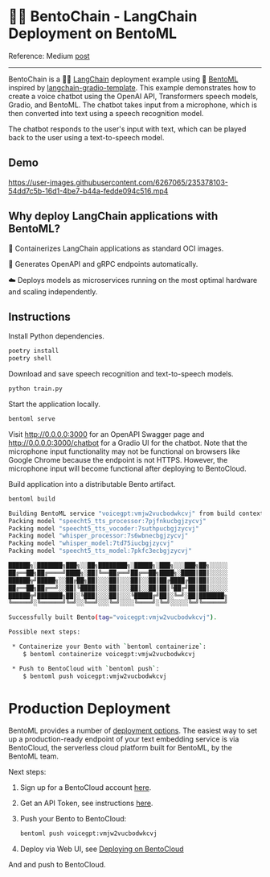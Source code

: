 # 🍱🔗 BentoChain - LangChain Deployment on BentoML 

Reference: Medium [post](https://medium.com/@ahmedbesbes/deploy-a-voice-based-chatbot-with-bentoml-langchain-and-gradio-7f25af3e45df)

----


BentoChain is a 🦜️🔗 [LangChain](https://github.com/hwchase17/langchain) deployment example using 🍱 [BentoML](https://github.com/bentoml/BentoML) inspired by [langchain-gradio-template](https://github.com/hwchase17/langchain-gradio-template). This example demonstrates how to create a voice chatbot using the OpenAI API, Transformers speech models, Gradio, and BentoML. The chatbot takes input from a microphone, which is then converted into text using a speech recognition model. 

The chatbot responds to the user's input with text, which can be played back to the user using a text-to-speech model.

## Demo

https://user-images.githubusercontent.com/6267065/235378103-54dd7c5b-16d1-4be7-b44a-fedde094c516.mp4

## Why deploy LangChain applications with BentoML?

🐳 Containerizes LangChain applications as standard OCI images.

🎱 Generates OpenAPI and gRPC endpoints automatically.

☁️ Deploys models as microservices running on the most optimal hardware and scaling independently.

## Instructions

Install Python dependencies.

```sh
poetry install
poetry shell
```

Download and save speech recognition and text-to-speech models.

```sh
python train.py
```

Start the application locally.

```sh
bentoml serve
```

Visit http://0.0.0.0:3000 for an OpenAPI Swagger page and http://0.0.0.0:3000/chatbot for a Gradio UI for the chatbot. Note that the microphone input functionality may not be functional on browsers like Google Chrome because the endpoint is not HTTPS. However, the microphone input will become functional
after deploying to BentoCloud.


Build application into a distributable Bento artifact.

```sh
bentoml build

Building BentoML service "voicegpt:vmjw2vucbodwkcvj" from build context "/Users/ssheng/github/BentoChain".
Packing model "speecht5_tts_processor:7pjfnkucbgjzycvj"
Packing model "speecht5_tts_vocoder:7suthpucbgjzycvj"
Packing model "whisper_processor:7s6wbnecbgjzycvj"
Packing model "whisper_model:7td75iucbgjzycvj"
Packing model "speecht5_tts_model:7pkfc3ecbgjzycvj"

██████╗░███████╗███╗░░██╗████████╗░█████╗░███╗░░░███╗██╗░░░░░
██╔══██╗██╔════╝████╗░██║╚══██╔══╝██╔══██╗████╗░████║██║░░░░░
██████╦╝█████╗░░██╔██╗██║░░░██║░░░██║░░██║██╔████╔██║██║░░░░░
██╔══██╗██╔══╝░░██║╚████║░░░██║░░░██║░░██║██║╚██╔╝██║██║░░░░░
██████╦╝███████╗██║░╚███║░░░██║░░░╚█████╔╝██║░╚═╝░██║███████╗
╚═════╝░╚══════╝╚═╝░░╚══╝░░░╚═╝░░░░╚════╝░╚═╝░░░░░╚═╝╚══════╝

Successfully built Bento(tag="voicegpt:vmjw2vucbodwkcvj").

Possible next steps:

 * Containerize your Bento with `bentoml containerize`:
    $ bentoml containerize voicegpt:vmjw2vucbodwkcvj

 * Push to BentoCloud with `bentoml push`:
    $ bentoml push voicegpt:vmjw2vucbodwkcvj
```

# Production Deployment

BentoML provides a number of [deployment options](https://docs.bentoml.com/en/latest/concepts/deploy.html).
The easiest way to set up a production-ready endpoint of your text embedding service is via BentoCloud,
the serverless cloud platform built for BentoML, by the BentoML team.

Next steps:

1. Sign up for a BentoCloud account [here](https://www.bentoml.com/).
2. Get an API Token, see instructions [here](https://docs.bentoml.com/en/latest/bentocloud/getting-started/ship.html#acquiring-an-api-token).
3. Push your Bento to BentoCloud:
   
   ```sh
   bentoml push voicegpt:vmjw2vucbodwkcvj
   ```

4. Deploy via Web UI, see [Deploying on BentoCloud](https://docs.bentoml.com/en/latest/bentocloud/getting-started/ship.html#deploying-your-bento)


And and push to BentoCloud.



